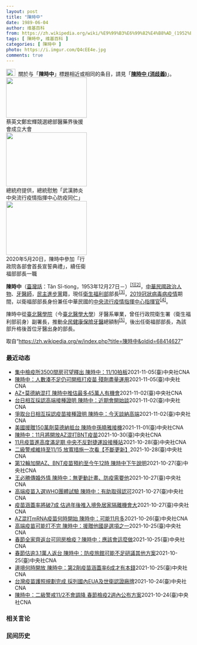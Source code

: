 ```yaml
---
layout: post
title: "陳時中"
date: 1989-06-04
author: 维基百科
from: https://zh.wikipedia.org/wiki/%E9%99%B3%E6%99%82%E4%B8%AD_(1952%E5%B9%B4)
tags: [ 陳時中, 维基百科 ]
categories: [ 陳時中 ]
photo: https://i.imgur.com/Q4cEE4e.jpg
comments: true
---
```

<div class="mw-parser-output"><div id="noteTA-54dafe5e" class="noteTA"><div class="noteTA-group"><div data-noteta-group-source="module" data-noteta-group="Medicine"></div></div></div>
<div role="note" class="hatnote navigation-not-searchable"><a href="/wiki/Wikipedia:%E6%B6%88%E6%AD%A7%E4%B9%89" title="Wikipedia:消歧义"><img alt="Disambig gray.svg" src="//upload.wikimedia.org/wikipedia/commons/thumb/5/5f/Disambig_gray.svg/25px-Disambig_gray.svg.png" decoding="async" width="25" height="19" srcset="//upload.wikimedia.org/wikipedia/commons/thumb/5/5f/Disambig_gray.svg/38px-Disambig_gray.svg.png 1.5x, //upload.wikimedia.org/wikipedia/commons/thumb/5/5f/Disambig_gray.svg/50px-Disambig_gray.svg.png 2x" data-file-width="220" data-file-height="168"></a><style data-mw-deduplicate="TemplateStyles:r67269465">.mw-parser-output .ifmobile>.mobile:nth-child(2n){display:none}</style><span class="ifmobile"><span class="nomobile">&nbsp;&nbsp;</span><span class="mobile"></span></span>關於与「<b>陳時中</b>」標題相近或相同的条目，請見「<b><a href="/wiki/%E9%99%B3%E6%99%82%E4%B8%AD_(%E6%B6%88%E6%AD%A7%E7%BE%A9)" class="mw-disambig" title="陳時中 (消歧義)">陳時中 (消歧義)</a></b>」。</div>

<div class="thumb tright"><div class="thumbinner" style="width:222px;"><a href="/wiki/File:%E9%84%AD%E5%AE%8F%E8%BC%9D%E8%88%87%E9%86%AB%E6%94%BF%E4%BA%BA%E5%A3%AB%E5%90%88%E7%85%A7.jpg" class="image"><img alt="" src="//upload.wikimedia.org/wikipedia/commons/thumb/e/e0/%E9%84%AD%E5%AE%8F%E8%BC%9D%E8%88%87%E9%86%AB%E6%94%BF%E4%BA%BA%E5%A3%AB%E5%90%88%E7%85%A7.jpg/220px-%E9%84%AD%E5%AE%8F%E8%BC%9D%E8%88%87%E9%86%AB%E6%94%BF%E4%BA%BA%E5%A3%AB%E5%90%88%E7%85%A7.jpg" decoding="async" width="220" height="110" class="thumbimage" srcset="//upload.wikimedia.org/wikipedia/commons/thumb/e/e0/%E9%84%AD%E5%AE%8F%E8%BC%9D%E8%88%87%E9%86%AB%E6%94%BF%E4%BA%BA%E5%A3%AB%E5%90%88%E7%85%A7.jpg/330px-%E9%84%AD%E5%AE%8F%E8%BC%9D%E8%88%87%E9%86%AB%E6%94%BF%E4%BA%BA%E5%A3%AB%E5%90%88%E7%85%A7.jpg 1.5x, //upload.wikimedia.org/wikipedia/commons/thumb/e/e0/%E9%84%AD%E5%AE%8F%E8%BC%9D%E8%88%87%E9%86%AB%E6%94%BF%E4%BA%BA%E5%A3%AB%E5%90%88%E7%85%A7.jpg/440px-%E9%84%AD%E5%AE%8F%E8%BC%9D%E8%88%87%E9%86%AB%E6%94%BF%E4%BA%BA%E5%A3%AB%E5%90%88%E7%85%A7.jpg 2x" data-file-width="4160" data-file-height="2080"></a>  <div class="thumbcaption"><div class="magnify"><a href="/wiki/File:%E9%84%AD%E5%AE%8F%E8%BC%9D%E8%88%87%E9%86%AB%E6%94%BF%E4%BA%BA%E5%A3%AB%E5%90%88%E7%85%A7.jpg" class="internal" title="放大"></a></div>蔡英文鄭宏輝競選總部醫藥界後援會成立大會</div></div></div>
<div class="thumb tright"><div class="thumbinner" style="width:222px;"><a href="/wiki/File:02.07_%E7%B8%BD%E7%B5%B1%E6%85%B0%E5%8B%89%E3%80%8C%E5%9A%B4%E9%87%8D%E7%89%B9%E6%AE%8A%E5%82%B3%E6%9F%93%E6%80%A7%E8%82%BA%E7%82%8E%E4%B8%AD%E5%A4%AE%E6%B5%81%E8%A1%8C%E7%96%AB%E6%83%85%E6%8C%87%E6%8F%AE%E4%B8%AD%E5%BF%83%E9%98%B2%E7%96%AB%E5%90%8C%E4%BB%81%E3%80%8D_(49500116692).jpg" class="image"><img alt="" src="//upload.wikimedia.org/wikipedia/commons/thumb/9/95/02.07_%E7%B8%BD%E7%B5%B1%E6%85%B0%E5%8B%89%E3%80%8C%E5%9A%B4%E9%87%8D%E7%89%B9%E6%AE%8A%E5%82%B3%E6%9F%93%E6%80%A7%E8%82%BA%E7%82%8E%E4%B8%AD%E5%A4%AE%E6%B5%81%E8%A1%8C%E7%96%AB%E6%83%85%E6%8C%87%E6%8F%AE%E4%B8%AD%E5%BF%83%E9%98%B2%E7%96%AB%E5%90%8C%E4%BB%81%E3%80%8D_%2849500116692%29.jpg/220px-02.07_%E7%B8%BD%E7%B5%B1%E6%85%B0%E5%8B%89%E3%80%8C%E5%9A%B4%E9%87%8D%E7%89%B9%E6%AE%8A%E5%82%B3%E6%9F%93%E6%80%A7%E8%82%BA%E7%82%8E%E4%B8%AD%E5%A4%AE%E6%B5%81%E8%A1%8C%E7%96%AB%E6%83%85%E6%8C%87%E6%8F%AE%E4%B8%AD%E5%BF%83%E9%98%B2%E7%96%AB%E5%90%8C%E4%BB%81%E3%80%8D_%2849500116692%29.jpg" decoding="async" width="220" height="147" class="thumbimage" srcset="//upload.wikimedia.org/wikipedia/commons/thumb/9/95/02.07_%E7%B8%BD%E7%B5%B1%E6%85%B0%E5%8B%89%E3%80%8C%E5%9A%B4%E9%87%8D%E7%89%B9%E6%AE%8A%E5%82%B3%E6%9F%93%E6%80%A7%E8%82%BA%E7%82%8E%E4%B8%AD%E5%A4%AE%E6%B5%81%E8%A1%8C%E7%96%AB%E6%83%85%E6%8C%87%E6%8F%AE%E4%B8%AD%E5%BF%83%E9%98%B2%E7%96%AB%E5%90%8C%E4%BB%81%E3%80%8D_%2849500116692%29.jpg/330px-02.07_%E7%B8%BD%E7%B5%B1%E6%85%B0%E5%8B%89%E3%80%8C%E5%9A%B4%E9%87%8D%E7%89%B9%E6%AE%8A%E5%82%B3%E6%9F%93%E6%80%A7%E8%82%BA%E7%82%8E%E4%B8%AD%E5%A4%AE%E6%B5%81%E8%A1%8C%E7%96%AB%E6%83%85%E6%8C%87%E6%8F%AE%E4%B8%AD%E5%BF%83%E9%98%B2%E7%96%AB%E5%90%8C%E4%BB%81%E3%80%8D_%2849500116692%29.jpg 1.5x, //upload.wikimedia.org/wikipedia/commons/thumb/9/95/02.07_%E7%B8%BD%E7%B5%B1%E6%85%B0%E5%8B%89%E3%80%8C%E5%9A%B4%E9%87%8D%E7%89%B9%E6%AE%8A%E5%82%B3%E6%9F%93%E6%80%A7%E8%82%BA%E7%82%8E%E4%B8%AD%E5%A4%AE%E6%B5%81%E8%A1%8C%E7%96%AB%E6%83%85%E6%8C%87%E6%8F%AE%E4%B8%AD%E5%BF%83%E9%98%B2%E7%96%AB%E5%90%8C%E4%BB%81%E3%80%8D_%2849500116692%29.jpg/440px-02.07_%E7%B8%BD%E7%B5%B1%E6%85%B0%E5%8B%89%E3%80%8C%E5%9A%B4%E9%87%8D%E7%89%B9%E6%AE%8A%E5%82%B3%E6%9F%93%E6%80%A7%E8%82%BA%E7%82%8E%E4%B8%AD%E5%A4%AE%E6%B5%81%E8%A1%8C%E7%96%AB%E6%83%85%E6%8C%87%E6%8F%AE%E4%B8%AD%E5%BF%83%E9%98%B2%E7%96%AB%E5%90%8C%E4%BB%81%E3%80%8D_%2849500116692%29.jpg 2x" data-file-width="2048" data-file-height="1365"></a>  <div class="thumbcaption"><div class="magnify"><a href="/wiki/File:02.07_%E7%B8%BD%E7%B5%B1%E6%85%B0%E5%8B%89%E3%80%8C%E5%9A%B4%E9%87%8D%E7%89%B9%E6%AE%8A%E5%82%B3%E6%9F%93%E6%80%A7%E8%82%BA%E7%82%8E%E4%B8%AD%E5%A4%AE%E6%B5%81%E8%A1%8C%E7%96%AB%E6%83%85%E6%8C%87%E6%8F%AE%E4%B8%AD%E5%BF%83%E9%98%B2%E7%96%AB%E5%90%8C%E4%BB%81%E3%80%8D_(49500116692).jpg" class="internal" title="放大"></a></div>總統府提供，總統慰勉「武漢肺炎中央流行疫情指揮中心防疫同仁」</div></div></div>
<div class="thumb tright"><div class="thumbinner" style="width:222px;"><a href="/wiki/File:05.20_%E7%B8%BD%E7%B5%B1%E4%B8%BB%E6%8C%81%E3%80%8C%E8%A1%8C%E6%94%BF%E9%99%A2%E5%89%AF%E9%99%A2%E9%95%B7%E6%9A%A8%E5%90%84%E9%83%A8%E6%9C%83%E9%A6%96%E9%95%B7%E5%AE%A3%E8%AA%93%E5%85%B8%E7%A6%AE%E3%80%8D-%E9%99%B3%E6%99%82%E4%B8%AD.jpg" class="image"><img alt="" src="//upload.wikimedia.org/wikipedia/commons/thumb/a/aa/05.20_%E7%B8%BD%E7%B5%B1%E4%B8%BB%E6%8C%81%E3%80%8C%E8%A1%8C%E6%94%BF%E9%99%A2%E5%89%AF%E9%99%A2%E9%95%B7%E6%9A%A8%E5%90%84%E9%83%A8%E6%9C%83%E9%A6%96%E9%95%B7%E5%AE%A3%E8%AA%93%E5%85%B8%E7%A6%AE%E3%80%8D-%E9%99%B3%E6%99%82%E4%B8%AD.jpg/220px-05.20_%E7%B8%BD%E7%B5%B1%E4%B8%BB%E6%8C%81%E3%80%8C%E8%A1%8C%E6%94%BF%E9%99%A2%E5%89%AF%E9%99%A2%E9%95%B7%E6%9A%A8%E5%90%84%E9%83%A8%E6%9C%83%E9%A6%96%E9%95%B7%E5%AE%A3%E8%AA%93%E5%85%B8%E7%A6%AE%E3%80%8D-%E9%99%B3%E6%99%82%E4%B8%AD.jpg" decoding="async" width="220" height="147" class="thumbimage" srcset="//upload.wikimedia.org/wikipedia/commons/thumb/a/aa/05.20_%E7%B8%BD%E7%B5%B1%E4%B8%BB%E6%8C%81%E3%80%8C%E8%A1%8C%E6%94%BF%E9%99%A2%E5%89%AF%E9%99%A2%E9%95%B7%E6%9A%A8%E5%90%84%E9%83%A8%E6%9C%83%E9%A6%96%E9%95%B7%E5%AE%A3%E8%AA%93%E5%85%B8%E7%A6%AE%E3%80%8D-%E9%99%B3%E6%99%82%E4%B8%AD.jpg/330px-05.20_%E7%B8%BD%E7%B5%B1%E4%B8%BB%E6%8C%81%E3%80%8C%E8%A1%8C%E6%94%BF%E9%99%A2%E5%89%AF%E9%99%A2%E9%95%B7%E6%9A%A8%E5%90%84%E9%83%A8%E6%9C%83%E9%A6%96%E9%95%B7%E5%AE%A3%E8%AA%93%E5%85%B8%E7%A6%AE%E3%80%8D-%E9%99%B3%E6%99%82%E4%B8%AD.jpg 1.5x, //upload.wikimedia.org/wikipedia/commons/thumb/a/aa/05.20_%E7%B8%BD%E7%B5%B1%E4%B8%BB%E6%8C%81%E3%80%8C%E8%A1%8C%E6%94%BF%E9%99%A2%E5%89%AF%E9%99%A2%E9%95%B7%E6%9A%A8%E5%90%84%E9%83%A8%E6%9C%83%E9%A6%96%E9%95%B7%E5%AE%A3%E8%AA%93%E5%85%B8%E7%A6%AE%E3%80%8D-%E9%99%B3%E6%99%82%E4%B8%AD.jpg/440px-05.20_%E7%B8%BD%E7%B5%B1%E4%B8%BB%E6%8C%81%E3%80%8C%E8%A1%8C%E6%94%BF%E9%99%A2%E5%89%AF%E9%99%A2%E9%95%B7%E6%9A%A8%E5%90%84%E9%83%A8%E6%9C%83%E9%A6%96%E9%95%B7%E5%AE%A3%E8%AA%93%E5%85%B8%E7%A6%AE%E3%80%8D-%E9%99%B3%E6%99%82%E4%B8%AD.jpg 2x" data-file-width="2508" data-file-height="1672"></a>  <div class="thumbcaption"><div class="magnify"><a href="/wiki/File:05.20_%E7%B8%BD%E7%B5%B1%E4%B8%BB%E6%8C%81%E3%80%8C%E8%A1%8C%E6%94%BF%E9%99%A2%E5%89%AF%E9%99%A2%E9%95%B7%E6%9A%A8%E5%90%84%E9%83%A8%E6%9C%83%E9%A6%96%E9%95%B7%E5%AE%A3%E8%AA%93%E5%85%B8%E7%A6%AE%E3%80%8D-%E9%99%B3%E6%99%82%E4%B8%AD.jpg" class="internal" title="放大"></a></div>2020年5月20日，陳時中參加「行政院各部會首長宣誓典禮」，續任衛福部部長一職</div></div></div>
<p><b>陳時中</b>（<a href="/wiki/%E8%87%BA%E7%81%A3%E8%A9%B1" title="臺灣話">臺灣話</a>：<span lang="nan"><style data-mw-deduplicate="TemplateStyles:r58929728">.mw-parser-output .sans-serif{font-family:-apple-system,BlinkMacSystemFont,"Segoe UI",Roboto,Lato,"Helvetica Neue",Helvetica,Arial,sans-serif}</style><span class="sans-serif"><span lang="nan">Tân Sî-tiong</span></span></span>，1953年12月27日<span class="useeditintro" title="Template:BLP editintro">－</span>）<sup id="cite_ref-1" class="reference"><a href="#cite_note-1">[1]</a></sup><sup id="cite_ref-2" class="reference"><a href="#cite_note-2">[2]</a></sup>，<a href="/wiki/%E4%B8%AD%E8%8F%AF%E6%B0%91%E5%9C%8B" title="中華民國">中華民國</a><a href="/wiki/%E6%94%BF%E6%B2%BB%E4%BA%BA%E7%89%A9" title="政治人物">政治人物</a>、<a href="/wiki/%E7%89%99%E9%86%AB%E5%B8%AB" class="mw-redirect" title="牙醫師">牙醫師</a>，<a href="/wiki/%E6%B0%91%E4%B8%BB%E9%80%B2%E6%AD%A5%E9%BB%A8" title="民主進步黨">民主進步黨</a>籍，現任<a href="/wiki/%E4%B8%AD%E8%8F%AF%E6%B0%91%E5%9C%8B%E8%A1%9B%E7%94%9F%E7%A6%8F%E5%88%A9%E9%83%A8" title="中華民國衛生福利部">衛生福利部</a>部長<sup id="cite_ref-3" class="reference"><a href="#cite_note-3">[3]</a></sup>，<a href="/wiki/2019%E5%86%A0%E7%8B%80%E7%97%85%E6%AF%92%E7%97%85%E8%87%BA%E7%81%A3%E7%96%AB%E6%83%85" title="2019冠狀病毒病臺灣疫情">2019冠狀病毒病疫情</a>期間，以衛福部部長身份兼任中華民國的<a href="/wiki/%E5%9C%8B%E5%AE%B6%E8%A1%9B%E7%94%9F%E6%8C%87%E6%8F%AE%E4%B8%AD%E5%BF%83%E4%B8%AD%E5%A4%AE%E6%B5%81%E8%A1%8C%E7%96%AB%E6%83%85%E6%8C%87%E6%8F%AE%E4%B8%AD%E5%BF%83" title="國家衛生指揮中心中央流行疫情指揮中心">中央流行疫情指揮中心</a><a href="/wiki/%E6%8C%87%E6%8F%AE%E5%AE%98" title="指揮官">指揮官</a><sup id="cite_ref-4" class="reference"><a href="#cite_note-4">[4]</a></sup>。
</p><p>陳時中從<a href="/wiki/%E8%87%BA%E5%8C%97%E9%86%AB%E5%AD%B8%E9%99%A2" class="mw-redirect" title="臺北醫學院">臺北醫學院</a>（今<a href="/wiki/%E8%87%BA%E5%8C%97%E9%86%AB%E5%AD%B8%E5%A4%A7%E5%AD%B8" title="臺北醫學大學">臺北醫學大學</a>）牙醫系畢業，曾任行政院衛生署（衛生福利部前身）副署長，推動<a href="/wiki/%E5%85%A8%E6%B0%91%E5%81%A5%E5%BA%B7%E4%BF%9D%E9%9A%AA" title="全民健康保險">全民健康保險</a><a href="/wiki/%E7%89%99%E9%86%AB" title="牙醫">牙醫</a>總額制<sup id="cite_ref-5" class="reference"><a href="#cite_note-5">[5]</a></sup>，後出任衛福部部長，為該部升格後首位牙醫出身的部長。
</p>
</div><noscript><img src="//zh.wikipedia.org/wiki/Special:CentralAutoLogin/start?type=1x1" alt="" title="" width="1" height="1" style="border: none; position: absolute;"></noscript>
<div class="printfooter">取自“<a dir="ltr" href="https://zh.wikipedia.org/w/index.php?title=陳時中&amp;oldid=68414627">https://zh.wikipedia.org/w/index.php?title=陳時中&amp;oldid=68414627</a>”</div><div id="recent-news"><h3>最近动态</h3><ul><li><a href="https://nodebe4.github.io/waimei/2021-11-05/%E9%9B%86%E4%B8%AD%E6%AA%A2%E7%96%AB%E6%89%803500%E9%96%93%E6%88%BF%E5%8F%AF%E6%9C%9B%E9%87%8B%E5%87%BA-%E9%99%B3%E6%99%82%E4%B8%AD-11-10%E6%8B%8D%E6%9D%BF" title="集中檢疫所3500間房可望釋出 陳時中：11/10拍板—— 指揮官陳時中5日表示，可能會再釋出3000至3500間集中檢疫所房間，預計11月10日宣布相關政策。圖為新北烏來集中檢疫所。（中央社檔...">集中檢疫所3500間房可望釋出 陳時中：11/10拍板</a><time>2021-11-05</time><a class="tag">(臺)中央社CNA</a></li>
<li><a href="https://nodebe4.github.io/waimei/2021-11-05/%E9%99%B3%E6%99%82%E4%B8%AD-%E4%BA%BA%E6%95%B8%E6%B9%8A%E4%B8%8D%E8%B6%B3%E4%BB%8D%E5%8F%AF%E9%96%8B%E7%93%B6%E6%89%93%E7%96%AB%E8%8B%97-%E6%AE%98%E5%8A%91%E7%9B%A1%E9%87%8F%E9%81%8B%E7%94%A8" title="陳時中：人數湊不足仍可開瓶打疫苗 殘劑盡量運用—— 指揮中心指揮官陳時中5日宣布鬆綁疫苗使用規定，未來只要民眾依規定預約、報到都能接種疫苗，不須湊足一定人數才可開瓶。（指揮中心提供） （中央社記...">陳時中：人數湊不足仍可開瓶打疫苗 殘劑盡量運用</a><time>2021-11-05</time><a class="tag">(臺)中央社CNA</a></li>
<li><a href="https://nodebe4.github.io/waimei/2021-11-02/AZ+%E8%8E%AB%E5%BE%B7%E7%B4%8D%E6%B7%B7%E6%89%93-%E9%99%B3%E6%99%82%E4%B8%AD%E6%8E%A8%E4%BC%B0%E6%9C%80%E5%A4%9A45%E8%90%AC%E4%BA%BA%E6%9C%89%E6%A9%9F%E6%9C%83" title="AZ+莫德納混打 陳時中推估最多45萬人有機會—— 中央流行疫情指揮中心指揮官陳時中3日表示，莫德納疫苗若有剩餘量會開放給想混打的民眾，推估最多45萬人有機會。（中央社檔案照片） （中央社記者陳...">AZ+莫德納混打 陳時中推估最多45萬人有機會</a><time>2021-11-02</time><a class="tag">(臺)中央社CNA</a></li>
<li><a href="https://nodebe4.github.io/waimei/2021-11-02/%E5%8F%B0%E6%97%A5%E7%9B%B8%E4%BA%92%E6%8E%A1%E8%AA%8D%E9%AB%98%E7%AB%AF%E6%8E%A5%E7%A8%AE%E8%AD%89%E6%98%8E-%E9%99%B3%E6%99%82%E4%B8%AD-%E8%BF%91%E6%9C%9F%E6%9C%83%E9%96%8B%E5%A7%8B%E8%AB%87" title="台日相互採認高端接種證明 陳時中：近期會開始談—— （中央社記者陳婕翎台北3日電）指揮中心指揮官陳時中昨天在立法院說，台日相互採認高端疫苗接種證明將從昨天（11/2）開始討論，進度受關注，但陳時...">台日相互採認高端接種證明 陳時中：近期會開始談</a><time>2021-11-02</time><a class="tag">(臺)中央社CNA</a></li>
<li><a href="https://nodebe4.github.io/waimei/2021-11-02/%E7%88%AD%E5%8F%96%E5%8F%B0%E6%97%A5%E7%9B%B8%E4%BA%92%E6%8E%A1%E8%AA%8D%E7%96%AB%E8%8B%97%E6%8E%A5%E7%A8%AE%E8%AD%89%E6%98%8E-%E9%99%B3%E6%99%82%E4%B8%AD-%E4%BB%8A%E5%A4%A9%E8%AB%87%E7%B4%8D%E9%AB%98%E7%AB%AF" title="爭取台日相互採認疫苗接種證明 陳時中：今天談納高端—— （中央社記者王揚宇台北2日電）外交部將建平台，爭取台日相互採認疫苗接種證明，外界關注這是否會包括高端疫苗？衛生福利部長陳時中今天在立法院受...">爭取台日相互採認疫苗接種證明 陳時中：今天談納高端</a><time>2021-11-02</time><a class="tag">(臺)中央社CNA</a></li>
<li><a href="https://nodebe4.github.io/waimei/2021-11-01/%E7%BE%8E%E5%9C%8B%E6%8F%B4%E8%B4%88150%E8%90%AC%E5%8A%91%E8%8E%AB%E5%BE%B7%E7%B4%8D%E6%8A%B5%E5%8F%B0-%E9%99%B3%E6%99%82%E4%B8%AD%E5%AD%AB%E6%9B%89%E9%9B%85%E6%8E%A5%E6%A9%9F" title="美國援贈150萬劑莫德納抵台 陳時中孫曉雅接機—— 美國政府宣布再捐贈150萬劑莫德納（Moderna）疫苗給台灣，美國在台協會（AIT）處長孫曉雅（Sandra Oudkirk）與中央流行疫情...">美國援贈150萬劑莫德納抵台 陳時中孫曉雅接機</a><time>2021-11-01</time><a class="tag">(臺)中央社CNA</a></li>
<li><a href="https://nodebe4.github.io/waimei/2021-10-30/%E9%99%B3%E6%99%82%E4%B8%AD-11%E6%9C%88%E5%B0%87%E9%96%8B%E6%94%BEAZ%E6%B7%B7%E6%89%93BNT%E7%96%AB%E8%8B%97" title="陳時中：11月將開放AZ混打BNT疫苗—— 指揮官陳時中表示，預計11月將開放AZ混打BNT疫苗。（中央社檔案照片） （中央社記者張茗喧、江慧珺台北30日電）疫情指揮中心最新統計，國內昨天接種4...">陳時中：11月將開放AZ混打BNT疫苗</a><time>2021-10-30</time><a class="tag">(臺)中央社CNA</a></li>
<li><a href="https://nodebe4.github.io/waimei/2021-10-28/11%E6%9C%88%E7%96%AB%E8%8B%97%E9%80%B2%E9%AB%98%E5%BA%A6%E6%BB%BF%E8%B6%B3%E6%9C%9F-%E4%B8%AD%E5%A4%AE%E4%B8%8D%E5%8F%8D%E5%B0%8D%E6%8D%B7%E9%81%8B%E8%A8%AD%E6%8E%A5%E7%A8%AE%E7%AB%99" title="11月疫苗進高度滿足期 中央不反對捷運設接種站—— （中央社記者陳婕翎、江慧珺台北28日電）國內COVID-19疫苗到貨穩定，指揮中心指揮官陳時中今天說，預估11月起台灣進入疫苗高度滿足期，可滿...">11月疫苗進高度滿足期  中央不反對捷運設接種站</a><time>2021-10-28</time><a class="tag">(臺)中央社CNA</a></li>
<li><a href="https://nodebe4.github.io/waimei/2021-10-28/%E4%BA%8C%E7%B4%9A%E8%AD%A6%E6%88%92%E7%B6%AD%E6%8C%81%E8%87%B311-15-%E6%94%BE%E5%AF%AC%E6%8E%AA%E6%96%BD%E4%B8%80%E6%AC%A1%E7%9C%8B-%E4%B8%8D%E6%96%B7%E6%9B%B4%E6%96%B0" title="二級警戒維持至11/15 放寬措施一次看【不斷更新】—— 中央流行疫情指揮中心指揮官陳時中28日宣布，二級警戒維持至11月15日。（指揮中心提供） （中央社網站28日電）國內疫情趨緩，中央流行疫...">二級警戒維持至11/15 放寬措施一次看【不斷更新】</a><time>2021-10-28</time><a class="tag">(臺)中央社CNA</a></li>
<li><a href="https://nodebe4.github.io/waimei/2021-10-27/%E7%AC%AC12%E8%BC%AA%E5%8A%A0%E9%96%8BAZ-BNT%E7%96%AB%E8%8B%97%E9%A0%90%E7%B4%84%E8%87%B3%E4%BB%8A%E5%8D%8812%E6%99%82-%E9%99%B3%E6%99%82%E4%B8%AD%E4%B8%8B%E5%8D%88%E8%AA%AA%E6%98%8E" title="第12輪加開AZ、BNT疫苗預約至今午12時 陳時中下午說明—— 第12輪第2階段COVID-19疫苗預約27日再加開AZ疫苗第2劑與BNT疫苗第1劑的接種對象。圖為台北花博爭艷館大型接種站疫苗...">第12輪加開AZ、BNT疫苗預約至今午12時 陳時中下午說明</a><time>2021-10-27</time><a class="tag">(臺)中央社CNA</a></li>
<li><a href="https://nodebe4.github.io/waimei/2021-10-27/%E7%8E%8B%E5%BF%85%E5%8B%9D%E5%82%B3%E5%A9%9A%E5%A4%96%E6%83%85-%E9%99%B3%E6%99%82%E4%B8%AD-%E7%84%A1%E6%9B%B4%E5%8B%95%E8%A8%88%E7%95%AB-%E9%98%B2%E7%96%AB%E9%9C%80%E8%A6%81%E4%BB%96" title="王必勝傳婚外情 陳時中：無更動計畫、防疫需要他—— 中央流行疫情指揮中心醫療應變組副組長王必勝（圖）遭傳疑有婚外情，指揮官陳時中說，王必勝在公領域表現好，無論是指揮中心或醫福會都需要他。（中央社...">王必勝傳婚外情 陳時中：無更動計畫、防疫需要他</a><time>2021-10-27</time><a class="tag">(臺)中央社CNA</a></li>
<li><a href="https://nodebe4.github.io/waimei/2021-10-27/%E9%AB%98%E7%AB%AF%E7%96%AB%E8%8B%97%E5%85%A5%E9%81%B8WHO%E5%9C%98%E9%AB%94%E8%A9%A6%E9%A9%97-%E9%99%B3%E6%99%82%E4%B8%AD-%E6%9C%89%E5%8A%A9%E5%8F%96%E5%BE%97%E8%AA%8D%E5%8F%AF" title="高端疫苗入選WHO團體試驗 陳時中：有助取得認可—— 高端疫苗獲得WHO納入「團體試驗疫苗」計畫的2支疫苗之一。（中央社檔案照片） （中央社記者陳婕翎、江慧珺台北27日電）高端疫苗獲得世界衛生組...">高端疫苗入選WHO團體試驗 陳時中：有助取得認可</a><time>2021-10-27</time><a class="tag">(臺)中央社CNA</a></li>
<li><a href="https://nodebe4.github.io/waimei/2021-10-27/%E7%96%AB%E8%8B%97%E6%B6%B5%E8%93%8B%E7%8E%87%E5%B0%87%E7%A0%B47%E6%88%90-%E4%BC%B0%E9%81%8E%E5%B9%B4%E5%BE%8C%E6%8E%A8%E5%85%A5%E5%A2%83%E5%85%8D%E5%B1%85%E5%AE%B6%E9%9A%94%E9%9B%A2%E6%A9%9F%E6%9C%83%E5%A4%A7" title="疫苗涵蓋率將破7成 估過年後推入境免居家隔離機會大—— 指揮官陳時中推估，最快28日達成國內COVID-19疫苗接種人口7成涵蓋率目標，預估過年後推綠色通行證、入境者免居家隔離機會愈來愈大。（中...">疫苗涵蓋率將破7成 估過年後推入境免居家隔離機會大</a><time>2021-10-27</time><a class="tag">(臺)中央社CNA</a></li>
<li><a href="https://nodebe4.github.io/waimei/2021-10-26/AZ%E6%B7%B7%E6%89%93mRNA%E7%96%AB%E8%8B%97%E4%BD%95%E6%99%82%E9%96%8B%E5%A7%8B-%E9%99%B3%E6%99%82%E4%B8%AD-%E5%8F%AF%E8%83%BD11%E6%9C%88%E5%A4%9A" title="AZ混打mRNA疫苗何時開始 陳時中：可能11月多—— 衛福部長陳時中表示，AZ混打mRNA疫苗11月多可能可以開始，其他的混打要更晚。（中央社檔案照片） （中央社記者王揚宇台北26日電）民進黨...">AZ混打mRNA疫苗何時開始  陳時中：可能11月多</a><time>2021-10-26</time><a class="tag">(臺)中央社CNA</a></li>
<li><a href="https://nodebe4.github.io/waimei/2021-10-25/%E9%AB%98%E7%AB%AF%E7%96%AB%E8%8B%97%E5%8F%AF%E8%83%BD%E6%89%93%E4%B8%8D%E5%AE%8C-%E9%99%B3%E6%99%82%E4%B8%AD-%E6%8F%B4%E8%B4%88%E4%BB%96%E5%9C%8B%E6%98%AF%E9%81%B8%E9%A0%85%E4%B9%8B%E4%B8%80" title="高端疫苗可能打不完 陳時中：援贈他國是選項之一—— 衛生福利部長陳時中25日坦言，國內數百萬劑高端疫苗可能打不完。（中央社檔案照片） （中央社記者張茗喧台北25日電）隨疫苗接種高峰已過，衛生福利...">高端疫苗可能打不完 陳時中：援贈他國是選項之一</a><time>2021-10-25</time><a class="tag">(臺)中央社CNA</a></li>
<li><a href="https://nodebe4.github.io/waimei/2021-10-25/%E6%98%A5%E7%AF%80%E5%85%A8%E5%AE%B6%E9%BD%8A%E8%BF%94%E5%8F%B0%E5%8F%AF%E5%90%8C%E6%88%BF%E6%AA%A2%E7%96%AB-%E9%99%B3%E6%99%82%E4%B8%AD-%E6%87%89%E8%A9%B2%E6%9C%83%E9%80%99%E9%BA%BC%E5%81%9A" title="春節全家齊返台可同房檢疫？陳時中：應該會這麼做—— 因應春節返台潮，居家檢疫研議鬆綁，疫情指揮中心考慮允許全家人共同返台可同房檢疫。（中央社檔案照片） （中央社記者張茗喧台北25日電）因應春節返...">春節全家齊返台可同房檢疫？陳時中：應該會這麼做</a><time>2021-10-25</time><a class="tag">(臺)中央社CNA</a></li>
<li><a href="https://nodebe4.github.io/waimei/2021-10-25/%E6%98%A5%E7%AF%80%E4%BC%B0%E9%80%BE3.1%E8%90%AC%E4%BA%BA%E8%BF%94%E5%8F%B0-%E9%99%B3%E6%99%82%E4%B8%AD-%E9%98%B2%E7%96%AB%E6%97%85%E9%A4%A8%E5%8F%AF%E8%83%BD%E4%B8%8D%E8%B6%B3%E7%A0%94%E8%AD%B0%E5%85%B6%E4%BB%96%E6%96%B9%E6%A1%88" title="春節估逾3.1萬人返台 陳時中：防疫旅館可能不足研議其他方案—— 衛福部長陳時中25日說，明年春節返台人數恐超過3.1萬人，但盤點防疫旅館僅剩1000多間房，恐不足以因應，正研議其他檢疫方案。（...">春節估逾3.1萬人返台 陳時中：防疫旅館可能不足研議其他方案</a><time>2021-10-25</time><a class="tag">(臺)中央社CNA</a></li>
<li><a href="https://nodebe4.github.io/waimei/2021-10-25/%E9%82%8A%E5%A2%83%E4%BD%95%E6%99%82%E9%96%8B%E6%94%BE-%E9%99%B3%E6%99%82%E4%B8%AD-%E7%AC%AC2%E5%8A%91%E7%96%AB%E8%8B%97%E6%B6%B5%E8%93%8B%E7%8E%876%E6%88%90%E6%89%8D%E6%9C%89%E6%9C%AC%E9%8C%A2" title="邊境何時開放 陳時中：第2劑疫苗涵蓋率6成才有本錢—— 衛福部長陳時中25日表示，第1劑疫苗涵蓋率達7成、第2劑達6成，才有可能逐步開放邊境；截至10月22日台灣第1劑疫苗涵蓋率為66.39%，...">邊境何時開放 陳時中：第2劑疫苗涵蓋率6成才有本錢</a><time>2021-10-25</time><a class="tag">(臺)中央社CNA</a></li>
<li><a href="https://nodebe4.github.io/waimei/2021-10-24/%E5%8F%B0%E7%81%A3%E7%96%AB%E8%8B%97%E8%AD%B7%E7%85%A7%E8%A6%8F%E5%8A%83%E5%AE%8C%E6%88%90-%E6%8E%A1%E5%88%97%E5%9C%8B%E5%85%A7EUA%E5%8F%8A%E4%B8%96%E8%A1%9B%E8%AA%8D%E8%AD%89%E5%BB%A0%E7%89%8C" title="台灣疫苗護照規劃完成 採列國內EUA及世衛認證廠牌—— 衛福部長陳時中25日表示，台灣的疫苗護照已規劃完成，原則上會列入WHO認證的疫苗，但會例外排除。圖為桃園機場。（中央社檔案照片） （中央社...">台灣疫苗護照規劃完成 採列國內EUA及世衛認證廠牌</a><time>2021-10-24</time><a class="tag">(臺)中央社CNA</a></li>
<li><a href="https://nodebe4.github.io/waimei/2021-10-24/%E9%99%B3%E6%99%82%E4%B8%AD-%E4%BA%8C%E7%B4%9A%E8%AD%A6%E6%88%9211-2%E4%B8%8D%E6%9C%83%E8%AA%BF%E9%99%8D-%E6%98%A5%E7%AF%80%E6%AA%A2%E7%96%AB2%E9%80%B1%E5%85%A7%E5%85%AC%E5%B8%83%E6%96%B9%E6%A1%88" title="陳時中：二級警戒11/2不會調降 春節檢疫2週內公布方案—— 衛福部長陳時中25日表示，11月2日還不會降級，至於春節期間是否開放居家檢疫還在研議中，預計2週內公布相關規劃。（中央社檔案照片） ...">陳時中：二級警戒11/2不會調降 春節檢疫2週內公布方案</a><time>2021-10-24</time><a class="tag">(臺)中央社CNA</a></li>
</ul></div><div id="open-opinion"><h3>相关言论</h3><ul></ul></div><div id="mjls-record"><h3>民间历史</h3><ul></ul></div>